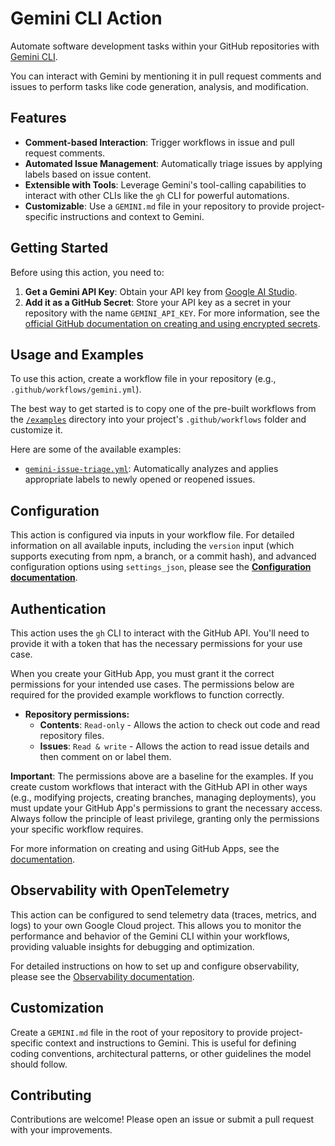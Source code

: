 # Gemini CLI Action

Automate software development tasks within your GitHub repositories with [Gemini CLI](https://github.com/google-gemini/gemini-cli). 

You can interact with Gemini by mentioning it in pull request comments and issues to perform tasks like code generation, analysis, and modification.

## Features

- **Comment-based Interaction**: Trigger workflows in issue and pull request comments.
- **Automated Issue Management**: Automatically triage issues by applying labels based on issue content.
- **Extensible with Tools**: Leverage Gemini's tool-calling capabilities to interact with other CLIs like the `gh` CLI for powerful automations.
- **Customizable**: Use a `GEMINI.md` file in your repository to provide project-specific instructions and context to Gemini.

## Getting Started

Before using this action, you need to:

1.  **Get a Gemini API Key**: Obtain your API key from [Google AI Studio](https://aistudio.google.com/apikey).
2.  **Add it as a GitHub Secret**: Store your API key as a secret in your repository with the name `GEMINI_API_KEY`. For more information, see the [official GitHub documentation on creating and using encrypted secrets](https://docs.github.com/en/actions/security-guides/using-secrets-in-github-actions).

## Usage and Examples

To use this action, create a workflow file in your repository (e.g., `.github/workflows/gemini.yml`). 

The best way to get started is to copy one of the pre-built workflows from the [`/examples`](./examples) directory into your project's `.github/workflows` folder and customize it.

Here are some of the available examples:

- [`gemini-issue-triage.yml`](./examples/gemini-issue-triage.yml): Automatically analyzes and applies appropriate labels to newly opened or reopened issues.

## Configuration

This action is configured via inputs in your workflow file. For detailed information on all available inputs, including the `version` input (which supports executing from npm, a branch, or a commit hash), and advanced configuration options using `settings_json`, please see the [**Configuration documentation**](./docs/configuration.md).

## Authentication

This action uses the `gh` CLI to interact with the GitHub API. You'll need to provide it with a token that has the necessary permissions for your use case.

When you create your GitHub App, you must grant it the correct permissions for your intended use cases. The permissions below are required for the provided example workflows to function correctly.

- **Repository permissions:**
  - **Contents**: `Read-only` - Allows the action to check out code and read repository files.
  - **Issues**: `Read & write` - Allows the action to read issue details and then comment on or label them.

**Important**: The permissions above are a baseline for the examples. If you create custom workflows that interact with the GitHub API in other ways (e.g., modifying projects, creating branches, managing deployments), you must update your GitHub App's permissions to grant the necessary access. Always follow the principle of least privilege, granting only the permissions your specific workflow requires.

For more information on creating and using GitHub Apps, see the [documentation](https://docs.github.com/en/developers/apps).

## Observability with OpenTelemetry

This action can be configured to send telemetry data (traces, metrics, and logs) to your own Google Cloud project. This allows you to monitor the performance and behavior of the Gemini CLI within your workflows, providing valuable insights for debugging and optimization.

For detailed instructions on how to set up and configure observability, please see the [Observability documentation](./docs/observability.md).

## Customization

Create a `GEMINI.md` file in the root of your repository to provide project-specific context and instructions to Gemini. This is useful for defining coding conventions, architectural patterns, or other guidelines the model should follow.

## Contributing

Contributions are welcome! Please open an issue or submit a pull request with your improvements.
